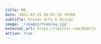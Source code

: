 ```yaml
---
title: MA
date: 2021-03-25 08:01:35 +0300
subtitle: Visual Arts & Design
image: '/images/team/ma.jpg'
external_url: https://twitter.com/MaOcto
active: true
---
```

